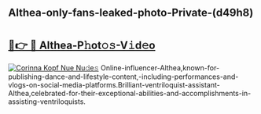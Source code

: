 ## Althea-only-fans​-leaked-photo​-Private-(d49h8)


# <h2><a href="https://mediaupload.pro?title=Althea&ref=git">🔗👉 🔴 Althea-P𝚑ot𝚘𝚜-V𝚒d𝚎o</a></h2>

[![Corinna Kopf Nue Nu𝚍e𝚜](https://i.imgur.com/0qMVB7G.gif)](https://mediaupload.pro?title=Althea&ref=git)
Online-influencer-Althea,known-for-publishing-dance-and-lifestyle-content,-including-performances-and-vlogs-on-social-media-platforms.Brilliant-ventriloquist-assistant-Althea,celebrated-for-their-exceptional-abilities-and-accomplishments-in-assisting-ventriloquists.  